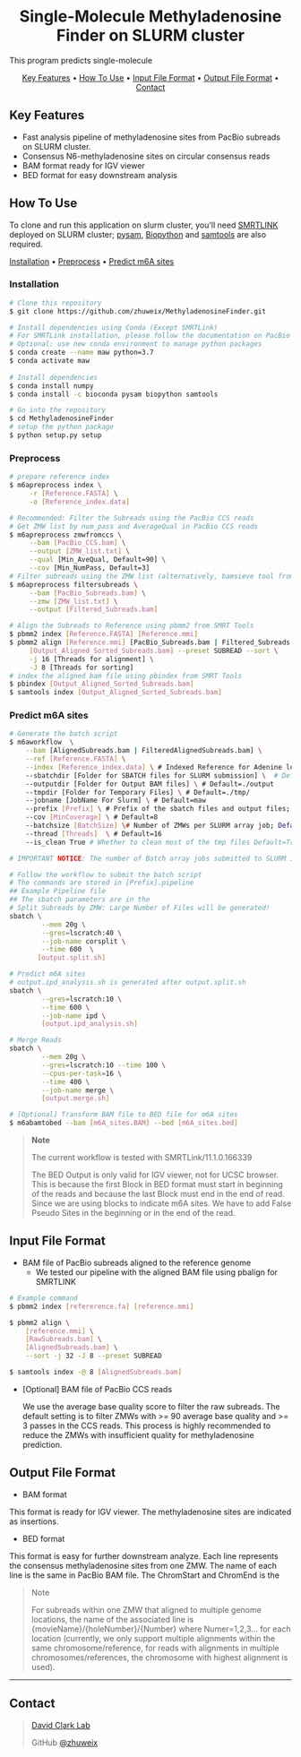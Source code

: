 <h1 align="center">
  Single-Molecule Methyladenosine Finder on SLURM cluster
  <br>
</h1>

This program predicts single-molecule 

<p align="center">
  <a href="#key-features">Key Features</a> •
  <a href="#how-to-use">How To Use</a> •
  <a href="#input-file-format">Input File Format</a> •    
  <a href="#output-file-format">Output File Format</a> •  
  <a href="#contact">Contact</a> 
</p>


## Key Features

* Fast analysis pipeline of methyladenosine sites from PacBio subreads on SLURM cluster.
* Consensus N6-methyladenosine sites on circular consensus reads
* BAM format ready for IGV viewer
* BED format for easy downstream analysis

## How To Use
To clone and run this application on slurm cluster, you'll need [SMRTLINK](https://www.pacb.com/support/software-downloads/) deployed on SLURM cluster; [pysam](https://pysam.readthedocs.io/), [Biopython](https://biopython.org/) and [samtools](http://www.htslib.org/) are also required.

  [Installation](#Installation) • [Preprocess](#Preprocess) • [Predict m6A sites](#predict-m6a-sites)


### Installation
```bash
# Clone this repository
$ git clone https://github.com/zhuweix/MethyladenosineFinder.git

# Install dependencies using Conda (Except SMRTLink)
# For SMRTLink installation, please follow the documentation on PacBio website (https://www.pacb.com/support/software-downloads/)
# Optional: use new conda environment to manage python packages
$ conda create --name maw python=3.7
$ conda activate maw
 
# Install dependencies
$ conda install numpy
$ conda install -c bioconda pysam biopython samtools

# Go into the repository
$ cd MethyladenosineFinder
# setup the python package
$ python setup.py setup
```
### Preprocess
```bash
# prepare reference index
$ m6apreprocess index \
     -r [Reference.FASTA] \
     -o [Reference_index.data]

# Recommended: Filter the Subreads using the PacBio CCS reads
# Get ZMW list by num_pass and AverageQual in PacBio CCS reads
$ m6apreprocess zmwfromccs \
     --bam [PacBio_CCS.bam] \
     --output [ZMW_list.txt] \
     --qual [Min_AveQual, Default=90] \
     --cov [Min_NumPass, Default=3]
# Filter subreads using the ZMW list (alternatively, bamsieve tool from PacBio SMRT Tools could also be used)
$ m6apreprocess filtersubreads \
     --bam [PacBio_Subreads.bam] \
     --zmw [ZMW_list.txt] \
     --output [Filtered_Subreads.bam]   

# Align the Subreads to Reference using pbmm2 from SMRT Tools
$ pbmm2 index [Reference.FASTA] [Reference.mmi]
$ pbmm2 align [Reference.mmi] [PacBio_Subreads.bam | Filtered_Subreads.bam] \
     [Output_Aligned_Sorted_Subreads.bam] --preset SUBREAD --sort \
     -j 16 [Threads for alignment] \
     -J 8 [Threads for sorting]
# index the aligned bam file using pbindex from SMRT Tools
$ pbindex [Output_Aligned_Sorted_Subreads.bam]
$ samtools index [Output_Aligned_Sorted_Subreads.bam]

```
### Predict m6A sites
```bash
# Generate the batch script
$ m6aworkflow  \
    --bam [AlignedSubreads.bam | FilteredAlignedSubreads.bam] \
    --ref [Reference.FASTA] \
    --index [Reference_index.data] \ # Indexed Reference for Adenine locations, see preprocess
    --sbatchdir [Folder for SBATCH files for SLURM submission] \  # Default=./sh 
    --outputdir [Folder for Output BAM files] \ # Default=./output
    --tmpdir [Folder for Temporary Files] \ # Default=./tmp/
    --jobname [JobName For Slurm] \ # Default=maw
    --prefix [Prefix] \ # Prefix of the sbatch files and output files; Default=SMF
    --cov [MinCoverage] \ # Default=8
    --batchsize [BatchSize] \# Number of ZMWs per SLURM array job; Default=500
    --thread [Threads]  \ # Default=16
    --is_clean True # Whether to clean most of the tmp files Default=True

# IMPORTANT NOTICE: The number of Batch array jobs submitted to SLURM is [Number of ZMWs] / [BatchSize], very small batchsize will result in a large amount of SLURM jobs

# Follow the workflow to submit the batch script
# The commands are stored in [Prefix].pipeline
## Example Pipeline file
## The sbatch parameters are in the 
# Split Subreads by ZMW: Large Number of Files will be generated!
sbatch \
        --mem 20g \
        --gres=lscratch:40 \
        --job-name corsplit \
        --time 600  \
       [output.split.sh] 

# Predict m6A sites
# output.ipd_analysis.sh is generated after output.split.sh
sbatch \
        --gres=lscratch:10 \
        --time 600 \
        --job-name ipd \
        [output.ipd_analysis.sh] 

# Merge Reads
sbatch \
        --mem 20g \
        --gres=lscratch:10 --time 100 \
        --cpus-per-task=16 \
        --time 400 \
        --job-name merge \
        [output.merge.sh]

# [Optional] Transform BAM file to BED file for m6A sites
$ m6abamtobed --bam [m6A_sites.BAM] --bed [m6A_sites.bed]
```
> **Note**
> 
> The current workflow is tested with SMRTLink/11.1.0.166339
> 
> The BED Output is only valid for IGV viewer, not for UCSC browser.
> This is because the first Block in BED format must start in beginning of the reads
> and because the last Block must end in the end of read. Since we are using blocks to
> indicate m6A sites. We have to add False Pseudo Sites in the beginning or in the end of the read.

## Input File Format
* BAM file of PacBio subreads aligned to the reference genome
    - We tested our pipeline with the aligned BAM file using pbalign for SMRTLINK
```bash
# Example command
$ pbmm2 index [refererence.fa] [reference.mmi]

$ pbmm2 align \
    [reference.mmi] \
    [RawSubreads.bam] \
    [AlignedSubreads.bam] \
    --sort -j 32 -J 8 --preset SUBREAD 

$ samtools index -@ 8 [AlignedSubreads.bam]

```
* [Optional] BAM file of PacBio CCS reads
  
  We use the average base quality score to filter the raw subreads. The default setting is to filter ZMWs with >= 90 average base quality and >= 3 passes in the CCS reads. This process is highly recommended to reduce the ZMWs with insufficient quality for methyladenosine prediction.

## Output File Format
* BAM format

This format is ready for IGV viewer. The methyladenosine sites are indicated as insertions.

* BED format

This format is easy for further downstream analyze. 
Each line represents the consensus methyladenosine sites from one ZMW. 
The name of each line is the same in PacBio BAM file.
The ChromStart and ChromEnd is the 

> Note
> 
> 
> For subreads within one ZMW that aligned to multiple 
genome locations, the name of the associated line is 
{movieName}/{holeNumber}/{Number} where Numer=1,2,3... 
for each location (currently, we only support multiple alignments 
within the same chromosome/reference, for reads with alignments
in multiple chromosomes/references, the chromosome with highest
alignment is used).
> 







---
## Contact
> [David Clark Lab](https://www.nichd.nih.gov/research/atNICHD/Investigators/clark)
> 
> GitHub [@zhuweix](https://github.com/zhuweix)


